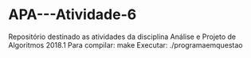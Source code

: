# APA---Atividade-6
Repositório destinado as atividades da disciplina Análise e Projeto de Algoritmos 2018.1
Para compilar: make Executar: ./programaemquestao
